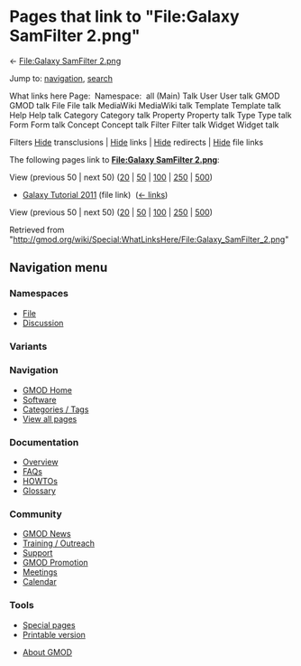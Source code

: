 <div id="mw-page-base" class="noprint">

</div>

<div id="mw-head-base" class="noprint">

</div>

<div id="content" class="mw-body" role="main">

<span id="top"></span>

<div id="mw-js-message" style="display:none;">

</div>



# <span dir="auto">Pages that link to "File:Galaxy SamFilter 2.png"</span>

<div id="bodyContent">

<div id="contentSub">

← [File:Galaxy SamFilter
2.png](/wiki/File:Galaxy_SamFilter_2.png "File:Galaxy SamFilter 2.png")

</div>

<div id="jump-to-nav" class="mw-jump">

Jump to: [navigation](#mw-navigation), [search](#p-search)

</div>

<div id="mw-content-text">

What links here Page:  Namespace:  all (Main) Talk User User talk GMOD
GMOD talk File File talk MediaWiki MediaWiki talk Template Template talk
Help Help talk Category Category talk Property Property talk Type Type
talk Form Form talk Concept Concept talk Filter Filter talk Widget
Widget talk

Filters
[Hide](/mediawiki/index.php?title=Special:WhatLinksHere/File:Galaxy_SamFilter_2.png&hidetrans=1 "Special:WhatLinksHere/File:Galaxy SamFilter 2.png")
transclusions \|
[Hide](/mediawiki/index.php?title=Special:WhatLinksHere/File:Galaxy_SamFilter_2.png&hidelinks=1 "Special:WhatLinksHere/File:Galaxy SamFilter 2.png")
links \|
[Hide](/mediawiki/index.php?title=Special:WhatLinksHere/File:Galaxy_SamFilter_2.png&hideredirs=1 "Special:WhatLinksHere/File:Galaxy SamFilter 2.png")
redirects \|
[Hide](/mediawiki/index.php?title=Special:WhatLinksHere/File:Galaxy_SamFilter_2.png&hideimages=1 "Special:WhatLinksHere/File:Galaxy SamFilter 2.png")
file links

The following pages link to **[File:Galaxy SamFilter
2.png](/wiki/File:Galaxy_SamFilter_2.png "File:Galaxy SamFilter 2.png")**:

View (previous 50 \| next 50)
([20](/mediawiki/index.php?title=Special:WhatLinksHere/File:Galaxy_SamFilter_2.png&limit=20 "Special:WhatLinksHere/File:Galaxy SamFilter 2.png")
\|
[50](/mediawiki/index.php?title=Special:WhatLinksHere/File:Galaxy_SamFilter_2.png&limit=50 "Special:WhatLinksHere/File:Galaxy SamFilter 2.png")
\|
[100](/mediawiki/index.php?title=Special:WhatLinksHere/File:Galaxy_SamFilter_2.png&limit=100 "Special:WhatLinksHere/File:Galaxy SamFilter 2.png")
\|
[250](/mediawiki/index.php?title=Special:WhatLinksHere/File:Galaxy_SamFilter_2.png&limit=250 "Special:WhatLinksHere/File:Galaxy SamFilter 2.png")
\|
[500](/mediawiki/index.php?title=Special:WhatLinksHere/File:Galaxy_SamFilter_2.png&limit=500 "Special:WhatLinksHere/File:Galaxy SamFilter 2.png"))

- [Galaxy Tutorial
  2011](/wiki/Galaxy_Tutorial_2011 "Galaxy Tutorial 2011") (file link) ‎
  <span class="mw-whatlinkshere-tools">([←
  links](/mediawiki/index.php?title=Special:WhatLinksHere&target=Galaxy+Tutorial+2011 "Special:WhatLinksHere"))</span>

View (previous 50 \| next 50)
([20](/mediawiki/index.php?title=Special:WhatLinksHere/File:Galaxy_SamFilter_2.png&limit=20 "Special:WhatLinksHere/File:Galaxy SamFilter 2.png")
\|
[50](/mediawiki/index.php?title=Special:WhatLinksHere/File:Galaxy_SamFilter_2.png&limit=50 "Special:WhatLinksHere/File:Galaxy SamFilter 2.png")
\|
[100](/mediawiki/index.php?title=Special:WhatLinksHere/File:Galaxy_SamFilter_2.png&limit=100 "Special:WhatLinksHere/File:Galaxy SamFilter 2.png")
\|
[250](/mediawiki/index.php?title=Special:WhatLinksHere/File:Galaxy_SamFilter_2.png&limit=250 "Special:WhatLinksHere/File:Galaxy SamFilter 2.png")
\|
[500](/mediawiki/index.php?title=Special:WhatLinksHere/File:Galaxy_SamFilter_2.png&limit=500 "Special:WhatLinksHere/File:Galaxy SamFilter 2.png"))

</div>

<div class="printfooter">

Retrieved from
"<http://gmod.org/wiki/Special:WhatLinksHere/File:Galaxy_SamFilter_2.png>"

</div>

<div id="catlinks" class="catlinks catlinks-allhidden">

</div>

<div class="visualClear">

</div>

</div>

</div>

<div id="mw-navigation">

## Navigation menu

<div id="mw-head">



<div id="left-navigation">

<div id="p-namespaces" class="vectorTabs" role="navigation"
aria-labelledby="p-namespaces-label">

### Namespaces

- <span id="ca-nstab-image"><a href="/wiki/File:Galaxy_SamFilter_2.png" accesskey="c"
  title="View the file page [c]">File</a></span>
- <span id="ca-talk"><a
  href="/mediawiki/index.php?title=File_talk:Galaxy_SamFilter_2.png&amp;action=edit&amp;redlink=1"
  accesskey="t"
  title="Discussion about the content page [t]">Discussion</a></span>

</div>

<div id="p-variants" class="vectorMenu emptyPortlet" role="navigation"
aria-labelledby="p-variants-label">

### 

### Variants[](#)

<div class="menu">

</div>

</div>

</div>

<div id="right-navigation">





</div>



</div>

</div>

</div>

<div id="mw-panel">

<div id="p-logo" role="banner">

<a href="/wiki/Main_Page"
style="background-image: url(http://gmod.org/images/GMOD-cogs.png);"
title="Visit the main page"></a>

</div>

<div id="p-Navigation" class="portal" role="navigation"
aria-labelledby="p-Navigation-label">

### Navigation

<div class="body">

- <span id="n-GMOD-Home">[GMOD Home](/wiki/Main_Page)</span>
- <span id="n-Software">[Software](/wiki/GMOD_Components)</span>
- <span id="n-Categories-.2F-Tags">[Categories /
  Tags](/wiki/Categories)</span>
- <span id="n-View-all-pages">[View all
  pages](/wiki/Special:AllPages)</span>

</div>

</div>

<div id="p-Documentation" class="portal" role="navigation"
aria-labelledby="p-Documentation-label">

### Documentation

<div class="body">

- <span id="n-Overview">[Overview](/wiki/Overview)</span>
- <span id="n-FAQs">[FAQs](/wiki/Category:FAQ)</span>
- <span id="n-HOWTOs">[HOWTOs](/wiki/Category:HOWTO)</span>
- <span id="n-Glossary">[Glossary](/wiki/Glossary)</span>

</div>

</div>

<div id="p-Community" class="portal" role="navigation"
aria-labelledby="p-Community-label">

### Community

<div class="body">

- <span id="n-GMOD-News">[GMOD News](/wiki/GMOD_News)</span>
- <span id="n-Training-.2F-Outreach">[Training /
  Outreach](/wiki/Training_and_Outreach)</span>
- <span id="n-Support">[Support](/wiki/Support)</span>
- <span id="n-GMOD-Promotion">[GMOD
  Promotion](/wiki/GMOD_Promotion)</span>
- <span id="n-Meetings">[Meetings](/wiki/Meetings)</span>
- <span id="n-Calendar">[Calendar](/wiki/Calendar)</span>

</div>

</div>

<div id="p-tb" class="portal" role="navigation"
aria-labelledby="p-tb-label">

### Tools

<div class="body">

- <span id="t-specialpages"><a href="/wiki/Special:SpecialPages" accesskey="q"
  title="A list of all special pages [q]">Special pages</a></span>
- <span id="t-print"><a
  href="/mediawiki/index.php?title=Special:WhatLinksHere/File:Galaxy_SamFilter_2.png&amp;printable=yes"
  rel="alternate" accesskey="p"
  title="Printable version of this page [p]">Printable version</a></span>

</div>

</div>

</div>

</div>

<div id="footer" role="contentinfo">

- <span id="footer-places-about">[About
  GMOD](/wiki/GMOD:About "GMOD:About")</span>

<!-- -->






</div>

